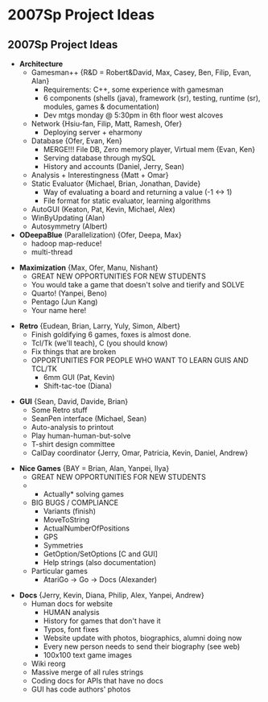 2007Sp Project Ideas
====================

2007Sp Project Ideas
--------------------

-   **Architecture**
    -   Gamesman++ {R&D = Robert&David, Max, Casey, Ben, Filip, Evan, Alan}
        -   Requirements: C++, some experience with gamesman
        -   6 components (shells (java), framework (sr), testing, runtime (sr), modules, games & documentation)
        -   Dev mtgs monday @ 5:30pm in 6th floor west alcoves
    -   Network {Hsiu-fan, Filip, Matt, Ramesh, Ofer}
        -   Deploying server + eharmony
    -   Database {Ofer, Evan, Ken}
        -   MERGE!!! File DB, Zero memory player, Virtual mem {Evan, Ken}
        -   Serving database through mySQL
        -   History and accounts (Daniel, Jerry, Sean)
    -   Analysis + Interestingness {Matt + Omar}
    -   Static Evaluator {Michael, Brian, Jonathan, Davide}
        -   Way of evaluating a board and returning a value (-1 &lt;-&gt; 1)
        -   File format for static evaluator, learning algorithms
    -   AutoGUI (Keaton, Pat, Kevin, Michael, Alex)
    -   WinByUpdating (Alan)
    -   Autosymmetry (Albert)
-   **ODeepaBlue** (Parallelization) {Ofer, Deepa, Max}
    -   hadoop map-reduce!
    -   multi-thread

<!-- -->

-   **Maximization** {Max, Ofer, Manu, Nishant}
    -   GREAT NEW OPPORTUNITIES FOR NEW STUDENTS
    -   You would take a game that doesn't solve and tierify and SOLVE
    -   Quarto! (Yanpei, Beno)
    -   Pentago (Jun Kang)
    -   Your name here!

<!-- -->

-   **Retro** {Eudean, Brian, Larry, Yuly, Simon, Albert}
    -   Finish goldifying 6 games, foxes is almost done.
    -   Tcl/Tk (we'll teach), C (you should know)
    -   Fix things that are broken
    -   OPPORTUNITIES FOR PEOPLE WHO WANT TO LEARN GUIS AND TCL/TK
        -   6mm GUI (Pat, Kevin)
        -   Shift-tac-toe (Diana)

<!-- -->

-   **GUI** {Sean, David, Davide, Brian}
    -   Some Retro stuff
    -   SeanPen interface (Michael, Sean)
    -   Auto-analysis to printout
    -   Play human-human-but-solve
    -   T-shirt design committee
    -   CalDay coordinator {Jerry, Omar, Patricia, Kevin, Daniel, Andrew}

<!-- -->

-   **Nice Games** {BAY = Brian, Alan, Yanpei, Ilya}
    -   GREAT NEW OPPORTUNITIES FOR NEW STUDENTS
    -   -   Actually\* solving games
    -   BIG BUGS / COMPLIANCE
        -   Variants (finish)
        -   MoveToString
        -   ActualNumberOfPositions
        -   GPS
        -   Symmetries
        -   GetOption/SetOptions \[C and GUI\]
        -   Help strings (also documentation)
    -   Particular games
        -   AtariGo -&gt; Go -&gt; Docs (Alexander)

<!-- -->

-   **Docs** {Jerry, Kevin, Diana, Philip, Alex, Yanpei, Andrew}
    -   Human docs for website
        -   HUMAN analysis
        -   History for games that don't have it
        -   Typos, font fixes
        -   Website update with photos, biographics, alumni doing now
        -   Every new person needs to send their biography (see web)
        -   100x100 text game images
    -   Wiki reorg
    -   Massive merge of all rules strings
    -   Coding docs for APIs that have no docs
    -   GUI has code authors' photos

